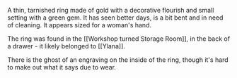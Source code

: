 A thin, tarnished ring made of gold with a decorative flourish and small setting with a green gem. It has seen better days, is a bit bent and in need of cleaning. It appears sized for a woman's hand.

The ring was found in the [[Workshop turned Storage Room]], in the back of a drawer - it likely belonged to [[Ylana]].

There is the ghost of an engraving on the inside of the ring, though it's hard to make out what it says due to wear.